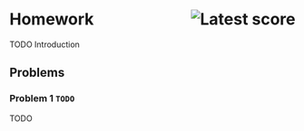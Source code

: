 # Homework &nbsp; <a href="/../../pull/1/checks"><img src="/../status/badges/score.svg?raw=true" alt="Latest score" align="right"/></a>

<!-- The above score badge (a) assumes clusterhack-classbot is configured on repos, and (b) relies on relative link to PRs that is *not* officially supported by GitHub -->

TODO Introduction

## Problems

### Problem 1 `TODO`

TODO
